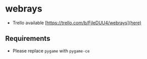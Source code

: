 # webrays

* Trello available [https://trello.com/b/FjleDUU4/webrays](here)

## Requirements
* Please replace `pygame` with `pygame-ce`
